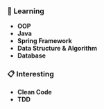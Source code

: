 ### 📖 Learning
* **OOP**
* **Java**
* **Spring Framework**
* **Data Structure & Algorithm**
* **Database**

### 📋 Interesting
* **Clean Code**
* **TDD**


